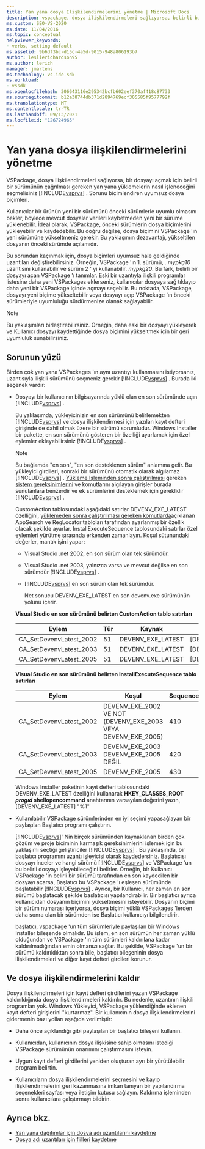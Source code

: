 ```yaml
---
title: Yan yana dosya Ilişkilendirmelerini yönetme | Microsoft Docs
description: vspackage, dosya ilişkilendirmeleri sağlıyorsa, belirli bir Visual Studio sürümünün bir dosyayı açtığı yan yana yüklemelerin nasıl işleneceğini belirleyin.
ms.custom: SEO-VS-2020
ms.date: 11/04/2016
ms.topic: conceptual
helpviewer_keywords:
- verbs, setting default
ms.assetid: 9b6df3bc-d15c-4a5d-9015-948a806193b7
author: leslierichardson95
ms.author: lerich
manager: jmartens
ms.technology: vs-ide-sdk
ms.workload:
- vssdk
ms.openlocfilehash: 306643116e295342bcfb602eef370af418c87733
ms.sourcegitcommit: b12a38744db371d2894769ecf305585f9577792f
ms.translationtype: MT
ms.contentlocale: tr-TR
ms.lasthandoff: 09/13/2021
ms.locfileid: "126724965"
---
```

# <a name="manage-side-by-side-file-associations"></a>Yan yana dosya ilişkilendirmelerini yönetme

VSPackage, dosya ilişkilendirmeleri sağlıyorsa, bir dosyayı açmak için belirli bir sürümünün çağrılması gereken yan yana yüklemelerin nasıl işleneceğini seçmelisiniz [!INCLUDE[vsprvs](../code-quality/includes/vsprvs_md.md)] . Sorunu biçimlendiren uyumsuz dosya biçimleri.

Kullanıcılar bir ürünün yeni bir sürümünü önceki sürümlerle uyumlu olmasını bekler, böylece mevcut dosyalar verileri kaybetmeden yeni bir sürüme yüklenebilir. İdeal olarak, VSPackage, önceki sürümlerin dosya biçimlerini yükleyebilir ve kaydedebilir. Bu doğru değilse, dosya biçimini VSPackage 'ın yeni sürümüne yükseltmeniz gerekir. Bu yaklaşımın dezavantajı, yükseltilen dosyanın önceki sürümde açılamıdır.

Bu sorundan kaçınmak için, dosya biçimleri uyumsuz hale geldiğinde uzantıları değiştirebilirsiniz. Örneğin, VSPackage 'ın 1. sürümü, *. mypkg10* uzantısını kullanabilir ve sürüm 2 ' yi kullanabilir. *mypkg20*. Bu fark, belirli bir dosyayı açan VSPackage 'ı tanımlar. Eski bir uzantıyla ilişkili programlar listesine daha yeni VSPackages eklerseniz, kullanıcılar dosyaya sağ tıklayıp daha yeni bir VSPackage içinde açmayı seçebilir. Bu noktada, VSPackage, dosyayı yeni biçime yükseltebilir veya dosyayı açıp VSPackage 'ın önceki sürümleriyle uyumluluğu sürdürmenize olanak sağlayabilir.

> [!NOTE]
> Bu yaklaşımları birleştirebilirsiniz. Örneğin, daha eski bir dosyayı yükleyerek ve Kullanıcı dosyayı kaydettiğinde dosya biçimini yükseltmek için bir geri uyumluluk sunabilirsiniz.

## <a name="face-the-problem"></a>Sorunun yüzü

Birden çok yan yana VSPackages 'ın aynı uzantıyı kullanmasını istiyorsanız, uzantısıyla ilişkili sürümünü seçmeniz gerekir [!INCLUDE[vsprvs](../code-quality/includes/vsprvs_md.md)] . Burada iki seçenek vardır:

- Dosyayı bir kullanıcının bilgisayarında yüklü olan en son sürümünde açın [!INCLUDE[vsprvs](../code-quality/includes/vsprvs_md.md)] .

   Bu yaklaşımda, yükleyicinizin en son sürümünü belirlemekten [!INCLUDE[vsprvs](../code-quality/includes/vsprvs_md.md)] ve dosya ilişkilendirmesi için yazılan kayıt defteri girişinde de dahil olmak üzere bir sürümü sorumludur. Windows Installer bir pakette, en son sürümünü gösteren bir özelliği ayarlamak için özel eylemler ekleyebilirsiniz [!INCLUDE[vsprvs](../code-quality/includes/vsprvs_md.md)] .

  > [!NOTE]
  > Bu bağlamda "en son", "en son desteklenen sürüm" anlamına gelir. Bu yükleyici girdileri, sonraki bir sürümünü otomatik olarak algılamaz [!INCLUDE[vsprvs](../code-quality/includes/vsprvs_md.md)] . [Yükleme Işleminden sonra çalıştırılması](../extensibility/internals/commands-that-must-be-run-after-installation.md) gereken [sistem gereksinimlerini](../extensibility/internals/detecting-system-requirements.md) ve komutlarını algılayan girişler burada sunulanlara benzerdir ve ek sürümlerini desteklemek için gereklidir [!INCLUDE[vsprvs](../code-quality/includes/vsprvs_md.md)] .

   CustomAction tablosundaki aşağıdaki satırlar DEVENV_EXE_LATEST özelliğini, [yüklemeden sonra çalıştırılması gereken komutlarda](../extensibility/internals/commands-that-must-be-run-after-installation.md)açıklanan AppSearch ve RegLocator tabloları tarafından ayarlanmış bir özellik olacak şekilde ayarlar. InstallExecuteSequence tablosundaki satırlar özel eylemleri yürütme sırasında erkenden zamanlayın. Koşul sütunundaki değerler, mantık işini yapar:

  - Visual Studio .net 2002, en son sürüm olan tek sürümdür.

  - Visual Studio .net 2003, yalnızca varsa ve mevcut değilse en son sürümdür [!INCLUDE[vsprvs](../code-quality/includes/vsprvs_md.md)] .

  - [!INCLUDE[vsprvs](../code-quality/includes/vsprvs_md.md)] en son sürüm olan tek sürümdür.

    Net sonucu DEVENV_EXE_LATEST en son devenv.exe sürümünün yolunu içerir.

  **Visual Studio en son sürümünü belirten CustomAction tablo satırları**

  |Eylem|Tür|Kaynak|Hedef|
  |------------|----------|------------|------------|
  |CA_SetDevenvLatest_2002|51|DEVENV_EXE_LATEST|[DEVENV_EXE_2002]|
  |CA_SetDevenvLatest_2003|51|DEVENV_EXE_LATEST|[DEVENV_EXE_2003]|
  |CA_SetDevenvLatest_2005|51|DEVENV_EXE_LATEST|[DEVENV_EXE_2005]|

  **Visual Studio en son sürümünü belirten InstallExecuteSequence tablo satırları**

  |Eylem|Koşul|Sequence|
  |------------|---------------|--------------|
  |CA_SetDevenvLatest_2002|DEVENV_EXE_2002 VE NOT (DEVENV_EXE_2003 VEYA DEVENV_EXE_2005)|410|
  |CA_SetDevenvLatest_2003|DEVENV_EXE_2003 DEVENV_EXE_2005 DEĞIL|420|
  |CA_SetDevenvLatest_2005|DEVENV_EXE_2005|430|

   Windows Installer paketinin kayıt defteri tablosundaki DEVENV_EXE_LATEST özelliğini kullanarak **HKEY_CLASSES_ROOT *progıd* shellopencommand** anahtarının varsayılan değerini yazın, [DEVENV_EXE_LATEST] "%1"

- Kullanılabilir VSPackage sürümlerinden en iyi seçimi yapasağlayan bir paylaşılan Başlatıcı programı çalıştırın.

   [!INCLUDE[vsprvs](../code-quality/includes/vsprvs_md.md)]' Nin birçok sürümünden kaynaklanan birden çok çözüm ve proje biçiminin karmaşık gereksinimlerini işlemek için bu yaklaşımı seçtiği geliştiriciler [!INCLUDE[vsprvs](../code-quality/includes/vsprvs_md.md)] . Bu yaklaşımda, bir başlatıcı programını uzantı işleyicisi olarak kaydedersiniz. Başlatıcısı dosyayı inceler ve hangi sürümü [!INCLUDE[vsprvs](../code-quality/includes/vsprvs_md.md)] ve VSPackage 'un bu belirli dosyayı işleyebileceğini belirler. Örneğin, bir Kullanıcı VSPackage 'ın belirli bir sürümü tarafından en son kaydedilen bir dosyayı açarsa, Başlatıcı bu VSPackage 'ı eşleşen sürümünde başlatabilir [!INCLUDE[vsprvs](../code-quality/includes/vsprvs_md.md)] . Ayrıca, bir Kullanıcı, her zaman en son sürümü başlatacak şekilde başlatıcısı yapılandırabilir. Bir başlatıcı ayrıca kullanıcıdan dosyanın biçimini yükseltmesini isteyebilir. Dosyanın biçimi bir sürüm numarası içeriyorsa, dosya biçimi yüklü VSPackages 'lerden daha sonra olan bir sürümden ise Başlatıcı kullanıcıyı bilgilendirir.

   başlatıcı, vspackage 'un tüm sürümleriyle paylaşılan bir Windows Installer bileşende olmalıdır. Bu işlem, en son sürümün her zaman yüklü olduğundan ve VSPackage 'ın tüm sürümleri kaldırılana kadar kaldırılmadığından emin olmanızı sağlar. Bu şekilde, VSPackage 'un bir sürümü kaldırıldıktan sonra bile, başlatıcı bileşeninin dosya ilişkilendirmeleri ve diğer kayıt defteri girdileri korunur.

## <a name="uninstall-and-file-associations"></a>Ve dosya ilişkilendirmelerini kaldır

Dosya ilişkilendirmeleri için kayıt defteri girdilerini yazan VSPackage kaldırıldığında dosya ilişkilendirmeleri kaldırılır. Bu nedenle, uzantının ilişkili programları yok. Windows Yükleyici, VSPackage yüklendiğinde eklenen kayıt defteri girişlerini "kurtarmaz". Bir kullanıcının dosya ilişkilendirmelerini gidermenin bazı yolları aşağıda verilmiştir:

- Daha önce açıklandığı gibi paylaşılan bir başlatıcı bileşeni kullanın.

- Kullanıcıdan, kullanıcının dosya ilişkisine sahip olmasını istediği VSPackage sürümünün onarımını çalıştırmasını isteyin.

- Uygun kayıt defteri girdilerini yeniden oluşturan ayrı bir yürütülebilir program belirtin.

- Kullanıcıların dosya ilişkilendirmelerini seçmesini ve kayıp ilişkilendirmelerini geri kazanmasına imkan tanıyan bir yapılandırma seçenekleri sayfası veya iletişim kutusu sağlayın. Kaldırma işleminden sonra kullanıcılara çalıştırmayı bildirin.

## <a name="see-also"></a>Ayrıca bkz.

- [Yan yana dağıtımlar için dosya adı uzantılarını kaydetme](../extensibility/registering-file-name-extensions-for-side-by-side-deployments.md)
- [Dosya adı uzantıları için fiilleri kaydetme](../extensibility/registering-verbs-for-file-name-extensions.md)
